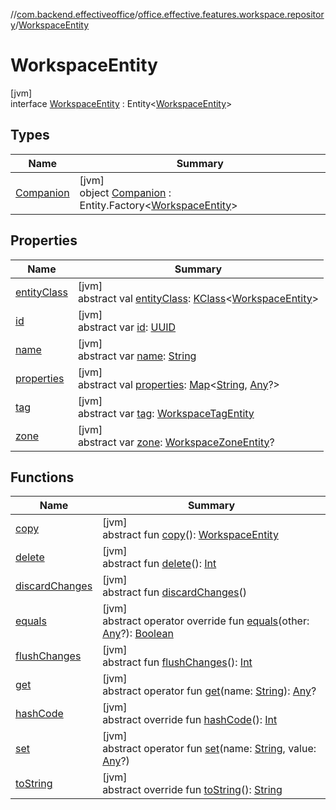 //[com.backend.effectiveoffice](../../../index.md)/[office.effective.features.workspace.repository](../index.md)/[WorkspaceEntity](index.md)

# WorkspaceEntity

[jvm]\
interface [WorkspaceEntity](index.md) : Entity&lt;[WorkspaceEntity](index.md)&gt;

## Types

| Name | Summary |
|---|---|
| [Companion](-companion/index.md) | [jvm]<br>object [Companion](-companion/index.md) : Entity.Factory&lt;[WorkspaceEntity](index.md)&gt; |

## Properties

| Name | Summary |
|---|---|
| [entityClass](../-workspace-zone-entity/index.md#-361794977%2FProperties%2F-1216412040) | [jvm]<br>abstract val [entityClass](../-workspace-zone-entity/index.md#-361794977%2FProperties%2F-1216412040): [KClass](https://kotlinlang.org/api/latest/jvm/stdlib/kotlin.reflect/-k-class/index.html)&lt;[WorkspaceEntity](index.md)&gt; |
| [id](id.md) | [jvm]<br>abstract var [id](id.md): [UUID](https://docs.oracle.com/javase/8/docs/api/java/util/UUID.html) |
| [name](name.md) | [jvm]<br>abstract var [name](name.md): [String](https://kotlinlang.org/api/latest/jvm/stdlib/kotlin/-string/index.html) |
| [properties](../-workspace-zone-entity/index.md#-795754829%2FProperties%2F-1216412040) | [jvm]<br>abstract val [properties](../-workspace-zone-entity/index.md#-795754829%2FProperties%2F-1216412040): [Map](https://kotlinlang.org/api/latest/jvm/stdlib/kotlin.collections/-map/index.html)&lt;[String](https://kotlinlang.org/api/latest/jvm/stdlib/kotlin/-string/index.html), [Any](https://kotlinlang.org/api/latest/jvm/stdlib/kotlin/-any/index.html)?&gt; |
| [tag](tag.md) | [jvm]<br>abstract var [tag](tag.md): [WorkspaceTagEntity](../-workspace-tag-entity/index.md) |
| [zone](zone.md) | [jvm]<br>abstract var [zone](zone.md): [WorkspaceZoneEntity](../-workspace-zone-entity/index.md)? |

## Functions

| Name | Summary |
|---|---|
| [copy](../-workspace-zone-entity/index.md#-1367681679%2FFunctions%2F-1216412040) | [jvm]<br>abstract fun [copy](../-workspace-zone-entity/index.md#-1367681679%2FFunctions%2F-1216412040)(): [WorkspaceEntity](index.md) |
| [delete](../-workspace-zone-entity/index.md#1585744315%2FFunctions%2F-1216412040) | [jvm]<br>abstract fun [delete](../-workspace-zone-entity/index.md#1585744315%2FFunctions%2F-1216412040)(): [Int](https://kotlinlang.org/api/latest/jvm/stdlib/kotlin/-int/index.html) |
| [discardChanges](../-workspace-zone-entity/index.md#-2020748447%2FFunctions%2F-1216412040) | [jvm]<br>abstract fun [discardChanges](../-workspace-zone-entity/index.md#-2020748447%2FFunctions%2F-1216412040)() |
| [equals](../-workspace-zone-entity/index.md#-1739296901%2FFunctions%2F-1216412040) | [jvm]<br>abstract operator override fun [equals](../-workspace-zone-entity/index.md#-1739296901%2FFunctions%2F-1216412040)(other: [Any](https://kotlinlang.org/api/latest/jvm/stdlib/kotlin/-any/index.html)?): [Boolean](https://kotlinlang.org/api/latest/jvm/stdlib/kotlin/-boolean/index.html) |
| [flushChanges](../-workspace-zone-entity/index.md#-1059296249%2FFunctions%2F-1216412040) | [jvm]<br>abstract fun [flushChanges](../-workspace-zone-entity/index.md#-1059296249%2FFunctions%2F-1216412040)(): [Int](https://kotlinlang.org/api/latest/jvm/stdlib/kotlin/-int/index.html) |
| [get](../-workspace-zone-entity/index.md#1251116358%2FFunctions%2F-1216412040) | [jvm]<br>abstract operator fun [get](../-workspace-zone-entity/index.md#1251116358%2FFunctions%2F-1216412040)(name: [String](https://kotlinlang.org/api/latest/jvm/stdlib/kotlin/-string/index.html)): [Any](https://kotlinlang.org/api/latest/jvm/stdlib/kotlin/-any/index.html)? |
| [hashCode](../-workspace-zone-entity/index.md#-265530613%2FFunctions%2F-1216412040) | [jvm]<br>abstract override fun [hashCode](../-workspace-zone-entity/index.md#-265530613%2FFunctions%2F-1216412040)(): [Int](https://kotlinlang.org/api/latest/jvm/stdlib/kotlin/-int/index.html) |
| [set](../-workspace-zone-entity/index.md#267402869%2FFunctions%2F-1216412040) | [jvm]<br>abstract operator fun [set](../-workspace-zone-entity/index.md#267402869%2FFunctions%2F-1216412040)(name: [String](https://kotlinlang.org/api/latest/jvm/stdlib/kotlin/-string/index.html), value: [Any](https://kotlinlang.org/api/latest/jvm/stdlib/kotlin/-any/index.html)?) |
| [toString](../-workspace-zone-entity/index.md#-443696678%2FFunctions%2F-1216412040) | [jvm]<br>abstract override fun [toString](../-workspace-zone-entity/index.md#-443696678%2FFunctions%2F-1216412040)(): [String](https://kotlinlang.org/api/latest/jvm/stdlib/kotlin/-string/index.html) |
